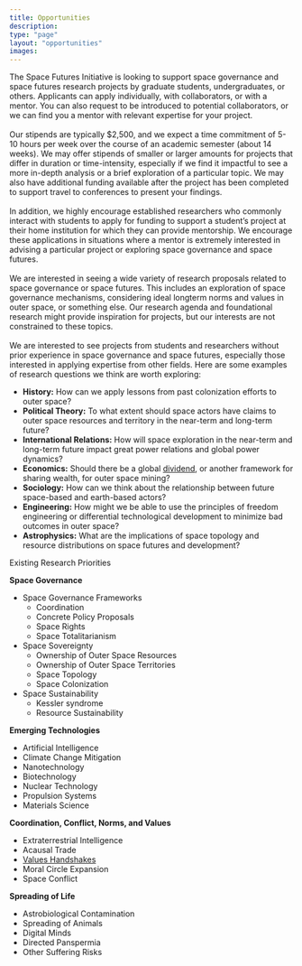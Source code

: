 ```yaml
---
title: Opportunities
description:
type: "page"
layout: "opportunities"
images: 
---
```


The Space Futures Initiative is looking to support space governance and space futures research projects by graduate students, undergraduates, or others. Applicants can apply individually, with collaborators, or with a mentor. You can also request to be introduced to potential collaborators, or we can find you a mentor with relevant expertise for your project.\
\
Our stipends are typically $2,500, and we expect a time commitment of 5-10 hours per week over the course of an academic semester (about 14 weeks). We may offer stipends of smaller or larger amounts for projects that differ in duration or time-intensity, especially if we find it impactful to see a more in-depth analysis or a brief exploration of a particular topic. We may also have additional funding available after the project has been completed to support travel to conferences to present your findings.\
\
In addition, we highly encourage established researchers who commonly interact with students to apply for funding to support a student’s project at their home institution for which they can provide mentorship. We encourage these applications in situations where a mentor is extremely interested in advising a particular project or exploring space governance and space futures.\
\
We are interested in seeing a wide variety of research proposals related to space governance or space futures. This includes an exploration of space governance mechanisms, considering ideal longterm norms and values in outer space, or something else. Our research agenda and foundational research might provide inspiration for projects, but our interests are not constrained to these topics.\
\
We are interested to see projects from students and researchers without prior experience in space governance and space futures, especially those interested in applying expertise from other fields. Here are some examples of research questions we think are worth exploring:



* **History:** How can we apply lessons from past colonization efforts to outer space? 
* **Political Theory:** To what extent should space actors have claims to outer space resources and territory in the near-term and long-term future?
* **International Relations:** How will space exploration in the near-term and long-term future impact great power relations and global power dynamics?
* **Economics:** Should there be a global [dividend](https://www.researchgate.net/publication/323247905_Can_space_mining_benefit_all_of_humanity_The_resource_fund_and_citizen%27s_dividend_model_of_Alaska_the_%27last_frontier%27), or another framework for sharing wealth, for outer space mining?
* **Sociology:** How can we think about the relationship between future space-based and earth-based actors?
* **Engineering:** How might we be able to use the principles of freedom engineering or differential technological development to minimize bad outcomes in outer space?
* **Astrophysics:** What are the implications of space topology and resource distributions on space futures and development?

Existing Research Priorities

**Space Governance**



* Space Governance Frameworks
    * Coordination
    * Concrete Policy Proposals
    * Space Rights
    * Space Totalitarianism
* Space Sovereignty
    * Ownership of Outer Space Resources
    * Ownership of Outer Space Territories
    * Space Topology
    * Space Colonization
* Space Sustainability
    * Kessler syndrome
    * Resource Sustainability

**Emerging Technologies**



* Artificial Intelligence
* Climate Change Mitigation
* Nanotechnology
* Biotechnology
* Nuclear Technology
* Propulsion Systems
* Materials Science

**Coordination, Conflict, Norms, and Values**



* Extraterrestrial Intelligence
* Acausal Trade
* [Values Handshakes](https://www.lesswrong.com/tag/values-handshakes)
* Moral Circle Expansion
* Space Conflict

**Spreading of Life**



* Astrobiological Contamination
* Spreading of Animals
* Digital Minds
* Directed Panspermia
* Other Suffering Risks